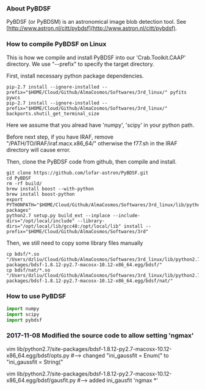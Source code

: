 
### About PyBDSF ###

PyBDSF (or PyBDSM) is an astronomical image blob detection tool. See [http://www.astron.nl/citt/pybdsf](http://www.astron.nl/citt/pybdsf).



### How to compile PyBDSF on Linux ###

This is how we compile and install PyBDSF into our 'Crab.Toolkit.CAAP' directory. We use "--prefix" to specify the target directory. 

First, install necessary python package dependencies. 

```
pip-2.7 install --ignore-installed --prefix="$HOME/Cloud/Github/AlmaCosmos/Softwares/3rd_linux/" pyfits pywcs
pip-2.7 install --ignore-installed --prefix="$HOME/Cloud/Github/AlmaCosmos/Softwares/3rd_linux/" backports.shutil_get_terminal_size
```

Here we assume that you alread have 'numpy', 'scipy' in your python path. 

Before next step, if you have IRAF, remove "/PATH/TO/IRAF/iraf.macx.x86_64/" otherwise the f77.sh in the IRAF directory will cause error. 

Then, clone the PyBDSF code from github, then compile and install. 

```
git clone https://github.com/lofar-astron/PyBDSF.git
cd PyBDSF
rm -rf build/
brew install boost --with-python
brew install boost-python
export PYTHONPATH="$HOME/Cloud/Github/AlmaCosmos/Softwares/3rd_linux/lib/python2.7/site-packages"
python2.7 setup.py build_ext --inplace --include-dirs="/opt/local/include" --library-dirs="/opt/local/lib/gcc48:/opt/local/lib" install --prefix="$HOME/Cloud/Github/AlmaCosmos/Softwares/3rd"
```

Then, we still need to copy some library files manually

```
cp bdsf/*.so        "/Users/dzliu/Cloud/Github/AlmaCosmos/Softwares/3rd_linux/lib/python2.7/site-packages/bdsf-1.8.12-py2.7-macosx-10.12-x86_64.egg/bdsf/"
cp bdsf/nat/*.so    "/Users/dzliu/Cloud/Github/AlmaCosmos/Softwares/3rd_linux/lib/python2.7/site-packages/bdsf-1.8.12-py2.7-macosx-10.12-x86_64.egg/bdsf/nat/"
```



### How to use PyBDSF ###

```python
import numpy
import scipy
import pybdsf

```





### 2017-11-08 Modified the source code to allow setting 'ngmax' ### 

vim lib/python2.7/site-packages/bdsf-1.8.12-py2.7-macosx-10.12-x86_64.egg/bdsf/opts.py
#--> changed "ini_gaussfit = Enum(" to "ini_gaussfit = String("

vim lib/python2.7/site-packages/bdsf-1.8.12-py2.7-macosx-10.12-x86_64.egg/bdsf/gausfit.py
#--> added ini_gausfit 'ngmax *'









